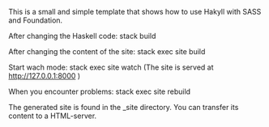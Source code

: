 This is a small and simple template that shows how to use Hakyll with SASS and Foundation.

After changing the Haskell code:
    stack build

After changing the content of the site:
    stack exec site build

Start wach mode:
    stack exec site watch
  (The site is served at http://127.0.0.1:8000 )

When you encounter problems:
    stack exec site rebuild

The generated site is found in the _site directory. You can transfer its content to a HTML-server.

